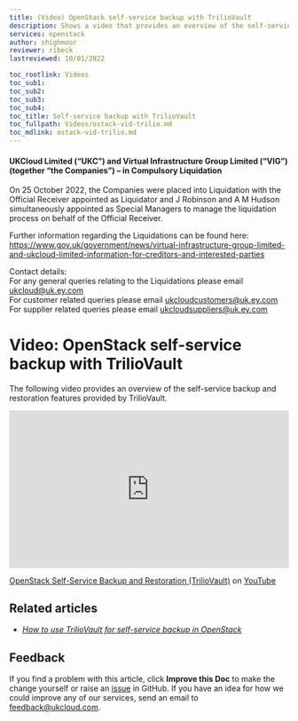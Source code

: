 ```yaml
---
title: (Video) OpenStack self-service backup with TrilioVault
description: Shows a video that provides an overview of the self-service backup and restoration feature provided by TrilioVault
services: openstack
author: shighmoor
reviewer: ribeck 
lastreviewed: 10/01/2022

toc_rootlink: Videos
toc_sub1: 
toc_sub2:
toc_sub3:
toc_sub4:
toc_title: Self-service backup with TrilioVault
toc_fullpath: Videos/ostack-vid-trilio.md
toc_mdlink: ostack-vid-trilio.md
---
```


#### UKCloud Limited (“UKC”) and Virtual Infrastructure Group Limited (“VIG”) (together “the Companies”) – in Compulsory Liquidation

On 25 October 2022, the Companies were placed into Liquidation with the Official Receiver appointed as Liquidator and J Robinson and A M Hudson simultaneously appointed as Special Managers to manage the liquidation process on behalf of the Official Receiver.

Further information regarding the Liquidations can be found here: <https://www.gov.uk/government/news/virtual-infrastructure-group-limited-and-ukcloud-limited-information-for-creditors-and-interested-parties>

Contact details:<br>
For any general queries relating to the Liquidations please email <ukcloud@uk.ey.com><br>
For customer related queries please email <ukcloudcustomers@uk.ey.com><br>
For supplier related queries please email <ukcloudsuppliers@uk.ey.com>

# Video: OpenStack self-service backup with TrilioVault

The following video provides an overview of the self-service backup and restoration features provided by TrilioVault.

<div class="row">
  <div class="col-md-10">
    <div style="padding:56.25% 0 0 0;position:relative;">
      <iframe src="https://www.youtube.com/embed/c471rZ2euHQ" style="position:absolute;top:0;left:0;width:100%;height:100%;" frameborder="0" allow="accelerometer; autoplay; encrypted-media; gyroscope; picture-in-picture" allowfullscreen></iframe>
    </div>
    <p><a href="https://www.youtube.com/watch?v=c471rZ2euHQ">OpenStack Self-Service Backup and Restoration (TrilioVault)</a> on <a href="https://www.youtube.com/channel/UCnlFUyOWcS4iE_HK-ZEcNGw">YouTube</a>
  </div>
</div>

## Related articles

- [*How to use TrilioVault for self-service backup in OpenStack*](ostack-how-use-triliovault.md)

## Feedback

If you find a problem with this article, click **Improve this Doc** to make the change yourself or raise an [issue](https://github.com/UKCloud/documentation/issues) in GitHub. If you have an idea for how we could improve any of our services, send an email to <feedback@ukcloud.com>.

